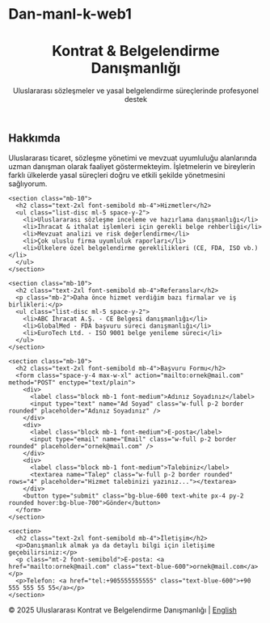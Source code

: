 # Dan-manl-k-web1
<!DOCTYPE html>
<html lang="tr">
<head>
  <meta charset="UTF-8" />
  <meta name="viewport" content="width=device-width, initial-scale=1.0" />
  <title>Uluslararası Sözleşme ve Belgelendirme Danışmanlığı</title>
  <script src="https://cdn.tailwindcss.com"></script>
</head>
<body class="bg-gray-100 text-gray-800 font-sans">
  <header class="bg-white shadow-md py-6">
    <div class="container mx-auto px-4">
      <h1 class="text-3xl font-bold">Kontrat & Belgelendirme Danışmanlığı</h1>
      <p class="text-sm text-gray-600">Uluslararası sözleşmeler ve yasal belgelendirme süreçlerinde profesyonel destek</p>
    </div>
  </header>

  <main class="container mx-auto px-4 py-10">
    <section class="mb-10">
      <h2 class="text-2xl font-semibold mb-4">Hakkımda</h2>
      <p>Uluslararası ticaret, sözleşme yönetimi ve mevzuat uyumluluğu alanlarında uzman danışman olarak faaliyet göstermekteyim. İşletmelerin ve bireylerin farklı ülkelerde yasal süreçleri doğru ve etkili şekilde yönetmesini sağlıyorum.</p>
    </section>

    <section class="mb-10">
      <h2 class="text-2xl font-semibold mb-4">Hizmetler</h2>
      <ul class="list-disc ml-5 space-y-2">
        <li>Uluslararası sözleşme inceleme ve hazırlama danışmanlığı</li>
        <li>İhracat & ithalat işlemleri için gerekli belge rehberliği</li>
        <li>Mevzuat analizi ve risk değerlendirme</li>
        <li>Çok uluslu firma uyumluluk raporları</li>
        <li>Ülkelere özel belgelendirme gereklilikleri (CE, FDA, ISO vb.)</li>
      </ul>
    </section>

    <section class="mb-10">
      <h2 class="text-2xl font-semibold mb-4">Referanslar</h2>
      <p class="mb-2">Daha önce hizmet verdiğim bazı firmalar ve iş birlikleri:</p>
      <ul class="list-disc ml-5 space-y-2">
        <li>ABC İhracat A.Ş. - CE Belgesi danışmanlığı</li>
        <li>GlobalMed - FDA başvuru süreci danışmanlığı</li>
        <li>EuroTech Ltd. - ISO 9001 belge yenileme süreci</li>
      </ul>
    </section>

    <section class="mb-10">
      <h2 class="text-2xl font-semibold mb-4">Başvuru Formu</h2>
      <form class="space-y-4 max-w-xl" action="mailto:ornek@mail.com" method="POST" enctype="text/plain">
        <div>
          <label class="block mb-1 font-medium">Adınız Soyadınız</label>
          <input type="text" name="Ad Soyad" class="w-full p-2 border rounded" placeholder="Adınız Soyadınız" />
        </div>
        <div>
          <label class="block mb-1 font-medium">E-posta</label>
          <input type="email" name="Email" class="w-full p-2 border rounded" placeholder="ornek@mail.com" />
        </div>
        <div>
          <label class="block mb-1 font-medium">Talebiniz</label>
          <textarea name="Talep" class="w-full p-2 border rounded" rows="4" placeholder="Hizmet talebinizi yazınız..."></textarea>
        </div>
        <button type="submit" class="bg-blue-600 text-white px-4 py-2 rounded hover:bg-blue-700">Gönder</button>
      </form>
    </section>

    <section>
      <h2 class="text-2xl font-semibold mb-4">İletişim</h2>
      <p>Danışmanlık almak ya da detaylı bilgi için iletişime geçebilirsiniz:</p>
      <p class="mt-2 font-semibold">E-posta: <a href="mailto:ornek@mail.com" class="text-blue-600">ornek@mail.com</a></p>
      <p>Telefon: <a href="tel:+905555555555" class="text-blue-600">+90 555 555 55 55</a></p>
    </section>
  </main>

  <footer class="bg-white py-4 text-center text-sm text-gray-500">
    &copy; 2025 Uluslararası Kontrat ve Belgelendirme Danışmanlığı | <a href="/en.html" class="text-blue-600">English</a>
  </footer>
</body>
</html>
